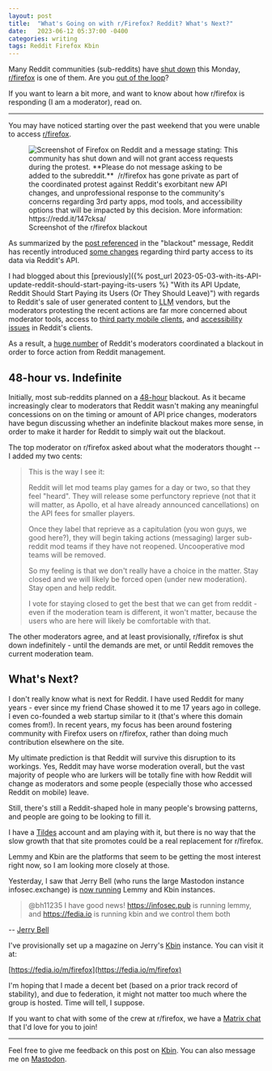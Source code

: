 ```yaml
---
layout: post
title:  "What's Going on with r/Firefox? Reddit? What's Next?"
date:   2023-06-12 05:37:00 -0400
categories: writing
tags: Reddit Firefox Kbin
---
```


Many Reddit communities (sub-reddits) have [shut down](https://www.nytimes.com/2023/06/12/business/media/reddit-subreddit-blackout-protest.html "Reddit Communities Go Dark to Protest New App Policy") this Monday, [r/firefox](https://www.reddit.com/r/firefox/) is one of them. Are you [out of the loop](https://www.reddit.com/r/OutOfTheLoop/comments/147fcdf/whats_going_on_with_subreddits_going_private_on/ "What's going on with subreddits going private on June 12th and 13th? And what is up with reddit's API?")?

If you want to learn a bit more, and want to know about how r/firefox is responding (I am a moderator), read on.

* * *

You may have noticed starting over the past weekend that you were unable to access [r/firefox](https://www.reddit.com/r/firefox/).

<p>
	<figure>
	<picture>
	  <source type="image/webp" srcset="{{site.url}}/assets/images/reddit/firefox-private.webp,
	  									{{site.url}}/assets/images/reddit/firefox-private-2x.webp 2x">
	  <source type="image/png" srcset="{{site.url}}/assets/images/reddit/firefox-private.png,
	  								   {{site.url}}/assets/images/reddit/firefox-private-2x.png 2x">
	  <img src="{{site.url}}/assets/images/reddit/firefox-private.png" srcset="{{site.url}}/assets/images/reddit/firefox-private-2x.png 2x" alt="Screenshot of Firefox on Reddit and a message stating: This community has shut down and will not grant access requests during the protest. **Please do not message asking to be added to the subreddit.** ‌ /r/firefox has gone private as part of the coordinated protest against Reddit's exorbitant new API changes, and unprofessional response to the community's concerns regarding 3rd party apps, mod tools, and accessibility options that will be impacted by this decision. More information: https://redd.it/147cksa/"/>
	  <figcaption>Screenshot of the r/firefox blackout</figcaption>
	</picture>
</figure>
</p>

As summarized by the [post referenced](https://www.reddit.com/r/Save3rdPartyApps/comments/147cksa/why_the_blackouts_happening_from_the_beginning/ "Why The Blackout's Happening- From The Beginning") in the "blackout" message, Reddit has recently introduced [some changes](https://www.reddit.com/r/reddit/comments/12qwagm/an_update_regarding_reddits_api/ "An Update Regarding Reddit’s API") regarding third party access to its data via Reddit's API. 

I had blogged about this [previously]({% post_url 2023-05-03-with-its-API-update-reddit-should-start-paying-its-users %} "With its API Update, Reddit Should Start Paying its Users (Or They Should Leave)") with regards to Reddit's sale of user generated content to <abbr title="Large language model">LLM</abbr> vendors, but the moderators protesting the recent actions are far more concerned about moderator tools, access to [third party mobile clients](https://www.reddit.com/r/apolloapp/comments/144f6xm/apollo_will_close_down_on_june_30th_reddits/ "📣 Apollo will close down on June 30th. Reddit’s recent decisions and actions have unfortunately made it impossible for Apollo to continue. Thank you so, so much for all the support over the years. ❤️"), and [accessibility issues](https://www.reddit.com/r/ModCoord/comments/145l7wp/todays_ama_with_spez_did_nothing_to_alleviate/ "Today's AMA With Spez Did Nothing to Alleviate Concerns: An Open Response") in Reddit's clients. 

As a result, a [huge number](https://www.reddit.com/r/ModCoord/comments/1401qw5/incomplete_and_growing_list_of_participating/) of Reddit's moderators coordinated a blackout in order to force action from Reddit management.

## 48-hour vs. Indefinite

Initially, most sub-reddits planned on a [48-hour](https://www.businessinsider.com/biggest-subreddits-affected-by-48-hour-blackout-list-private-2023-6 "Reddit users are going on a 48-hour blackout. Here are the biggest subreddits that won't be available during this time.") blackout. As it became increasingly clear to moderators that Reddit wasn't making any meaningful concessions on on the timing or amount of API price changes, moderators have begun discussing whether an indefinite blackout makes more sense, in order to make it harder for Reddit to simply wait out the blackout.

The top moderator on r/firefox asked about what the moderators thought -- I added my two cents:

>This is the way I see it:
>
>Reddit will let mod teams play games for a day or two, so that they feel "heard". They will release some perfunctory reprieve (not that it will matter, as Apollo, et al have already announced cancellations) on the API fees for smaller players.
>
>Once they label that reprieve as a capitulation (you won guys, we good here?), they will begin taking actions (messaging) larger sub-reddit mod teams if they have not reopened. Uncooperative mod teams will be removed.
>
>So my feeling is that we don't really have a choice in the matter. Stay closed and we will likely be forced open (under new moderation). Stay open and help reddit.
>
>I vote for staying closed to get the best that we can get from reddit - even if the moderation team is different, it won't matter, because the users who are here will likely be comfortable with that.

The other moderators agree, and at least provisionally, r/firefox is shut down indefinitely - until the demands are met, or until Reddit removes the current moderation team.

## What's Next?

I don't really know what is next for Reddit. I have used Reddit for many years - ever since my friend Chase showed it to me 17 years ago in college. I even co-founded a web startup similar to it (that's where this domain comes from!). In recent years, my focus has been around fostering community with Firefox users on r/firefox, rather than doing much contribution elsewhere on the site.

My ultimate prediction is that Reddit will survive this disruption to its workings. Yes, Reddit may have worse moderation overall, but the vast majority of people who are lurkers will be totally fine with how Reddit will change as moderators and some people (especially those who accessed Reddit on mobile) leave.

Still, there's still a Reddit-shaped hole in many people's browsing patterns, and people are going to be looking to fill it. 

I have a [Tildes](https://tildes.net/) account and am playing with it, but there is no way that the slow growth that that site promotes could be a real replacement for r/firefox. 

Lemmy and Kbin are the platforms that seem to be getting the most interest right now, so I am looking more closely at those. 

Yesterday, I saw that Jerry Bell (who runs the large Mastodon instance infosec.exchange) is [now running](https://mastodon.online/@mastodonmigration/110528237515654583) Lemmy and Kbin instances. 

>@bh11235 I have good news! https://infosec.pub is running lemmy, and https://fedia.io is running kbin and we control them both

-- [Jerry Bell](https://infosec.exchange/@jerry/110527602646036871)

I've provisionally set up a magazine on Jerry's [Kbin](https://fedia.io) instance. You can visit it at:

[https://fedia.io/m/firefox](https://fedia.io/m/firefox)

I'm hoping that I made a decent bet (based on a prior track record of stability), and due to federation, it might not matter too much where the group is hosted. Time will tell, I suppose.

If you want to chat with some of the crew at r/firefox, we have a [Matrix chat](https://matrix.to/#/#reddit-firefox:mozilla.org) that I'd love for you to join!

---

Feel free to give me feedback on this post on [Kbin](https://fedia.io/m/firefox/t/3344/What-s-Going-on-with-r-Firefox-Reddit-What-s-Next). You can also message me on [Mastodon](https://mastodon.social/@yoasif).